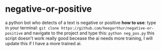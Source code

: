 # negative-or-positive
a python bot who detects of a text is negative or positive 
**how to use**:
  type in your terminal:
    ```
    git clone https://github.com/heegarthur/negative-or-positive
    ```
  and navigate to the project and type this:
    ```
    python neg_pos.py
    ```
  this script doesn't work really good becease the ai needs  more training, I will update this if I have a more trained ai.
  
